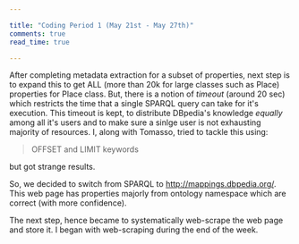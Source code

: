 ```yaml
---

title: "Coding Period 1 (May 21st - May 27th)"
comments: true
read_time: true

---
```

After completing metadata extraction for a subset of properties, next step is to expand this to get ALL (more than 20k for large classes such as Place) properties for Place class. But, there is a notion of *timeout* (around 20 sec) which restricts the time that a single SPARQL query can take for it's execution. This timeout is kept, to distribute DBpedia's knowledge *equally* among all it's users and to make sure a sinlge user is not exhausting majority of resources. I, along with Tomasso, tried to tackle this using: 
> OFFSET and LIMIT keywords

but got strange results. 

So, we decided to switch from SPARQL to http://mappings.dbpedia.org/. This web page has properties majorly from ontology namespace which are correct (with more confidence). 

The next step, hence became to systematically web-scrape the web page and store it.  I began with web-scraping during the end of the week.




